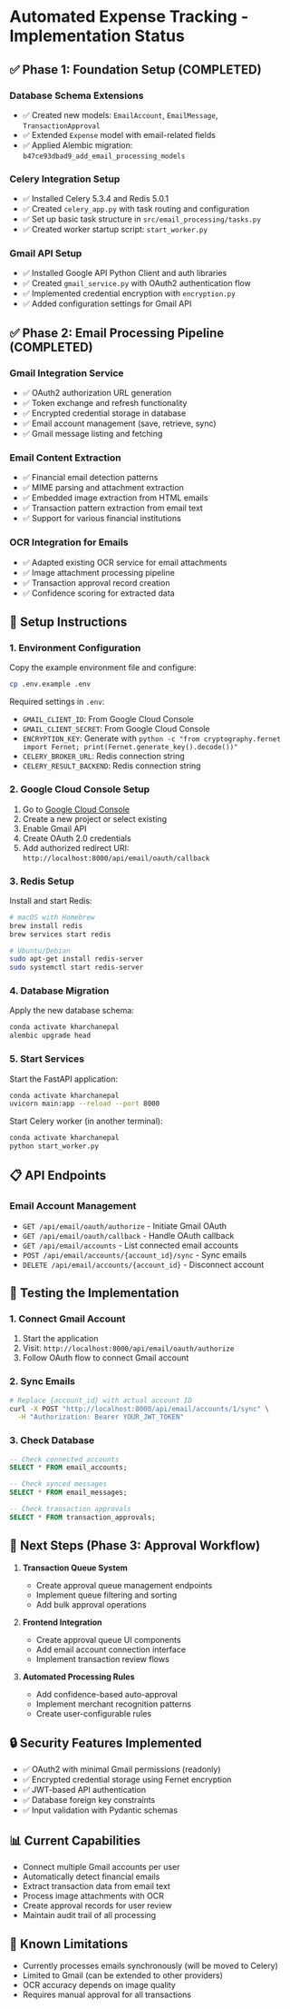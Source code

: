 # Automated Expense Tracking - Implementation Status

## ✅ Phase 1: Foundation Setup (COMPLETED)

### Database Schema Extensions
- ✅ Created new models: `EmailAccount`, `EmailMessage`, `TransactionApproval`
- ✅ Extended `Expense` model with email-related fields
- ✅ Applied Alembic migration: `b47ce93dbad9_add_email_processing_models`

### Celery Integration Setup
- ✅ Installed Celery 5.3.4 and Redis 5.0.1
- ✅ Created `celery_app.py` with task routing and configuration
- ✅ Set up basic task structure in `src/email_processing/tasks.py`
- ✅ Created worker startup script: `start_worker.py`

### Gmail API Setup
- ✅ Installed Google API Python Client and auth libraries
- ✅ Created `gmail_service.py` with OAuth2 authentication flow
- ✅ Implemented credential encryption with `encryption.py`
- ✅ Added configuration settings for Gmail API

## ✅ Phase 2: Email Processing Pipeline (COMPLETED)

### Gmail Integration Service
- ✅ OAuth2 authorization URL generation
- ✅ Token exchange and refresh functionality
- ✅ Encrypted credential storage in database
- ✅ Email account management (save, retrieve, sync)
- ✅ Gmail message listing and fetching

### Email Content Extraction
- ✅ Financial email detection patterns
- ✅ MIME parsing and attachment extraction
- ✅ Embedded image extraction from HTML emails
- ✅ Transaction pattern extraction from email text
- ✅ Support for various financial institutions

### OCR Integration for Emails
- ✅ Adapted existing OCR service for email attachments
- ✅ Image attachment processing pipeline
- ✅ Transaction approval record creation
- ✅ Confidence scoring for extracted data

## 🔧 Setup Instructions

### 1. Environment Configuration

Copy the example environment file and configure:
```bash
cp .env.example .env
```

Required settings in `.env`:
- `GMAIL_CLIENT_ID`: From Google Cloud Console
- `GMAIL_CLIENT_SECRET`: From Google Cloud Console
- `ENCRYPTION_KEY`: Generate with `python -c "from cryptography.fernet import Fernet; print(Fernet.generate_key().decode())"`
- `CELERY_BROKER_URL`: Redis connection string
- `CELERY_RESULT_BACKEND`: Redis connection string

### 2. Google Cloud Console Setup

1. Go to [Google Cloud Console](https://console.cloud.google.com/)
2. Create a new project or select existing
3. Enable Gmail API
4. Create OAuth 2.0 credentials
5. Add authorized redirect URI: `http://localhost:8000/api/email/oauth/callback`

### 3. Redis Setup

Install and start Redis:
```bash
# macOS with Homebrew
brew install redis
brew services start redis

# Ubuntu/Debian
sudo apt-get install redis-server
sudo systemctl start redis-server
```

### 4. Database Migration

Apply the new database schema:
```bash
conda activate kharchanepal
alembic upgrade head
```

### 5. Start Services

Start the FastAPI application:
```bash
conda activate kharchanepal
uvicorn main:app --reload --port 8000
```

Start Celery worker (in another terminal):
```bash
conda activate kharchanepal
python start_worker.py
```

## 📋 API Endpoints

### Email Account Management
- `GET /api/email/oauth/authorize` - Initiate Gmail OAuth
- `GET /api/email/oauth/callback` - Handle OAuth callback
- `GET /api/email/accounts` - List connected email accounts
- `POST /api/email/accounts/{account_id}/sync` - Sync emails
- `DELETE /api/email/accounts/{account_id}` - Disconnect account

## 🧪 Testing the Implementation

### 1. Connect Gmail Account
1. Start the application
2. Visit: `http://localhost:8000/api/email/oauth/authorize`
3. Follow OAuth flow to connect Gmail account

### 2. Sync Emails
```bash
# Replace {account_id} with actual account ID
curl -X POST "http://localhost:8000/api/email/accounts/1/sync" \
  -H "Authorization: Bearer YOUR_JWT_TOKEN"
```

### 3. Check Database
```sql
-- Check connected accounts
SELECT * FROM email_accounts;

-- Check synced messages
SELECT * FROM email_messages;

-- Check transaction approvals
SELECT * FROM transaction_approvals;
```

## 🔄 Next Steps (Phase 3: Approval Workflow)

1. **Transaction Queue System**
   - Create approval queue management endpoints
   - Implement queue filtering and sorting
   - Add bulk approval operations

2. **Frontend Integration**
   - Create approval queue UI components
   - Add email account connection interface
   - Implement transaction review flows

3. **Automated Processing Rules**
   - Add confidence-based auto-approval
   - Implement merchant recognition patterns
   - Create user-configurable rules

## 🔒 Security Features Implemented

- ✅ OAuth2 with minimal Gmail permissions (readonly)
- ✅ Encrypted credential storage using Fernet encryption
- ✅ JWT-based API authentication
- ✅ Database foreign key constraints
- ✅ Input validation with Pydantic schemas

## 📊 Current Capabilities

- Connect multiple Gmail accounts per user
- Automatically detect financial emails
- Extract transaction data from email text
- Process image attachments with OCR
- Create approval records for user review
- Maintain audit trail of all processing

## 🐛 Known Limitations

- Currently processes emails synchronously (will be moved to Celery)
- Limited to Gmail (can be extended to other providers)
- OCR accuracy depends on image quality
- Requires manual approval for all transactions

